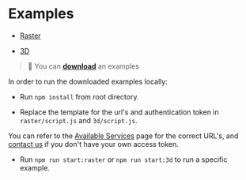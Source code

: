 
# Examples

  

- [Raster](.//assets/examples/raster/index.html)

- [3D](.//assets/examples/3d/index.html)

  

> :floppy_disk: You can <a  href="./assets/examples/examples.zip"  download>**download**</a> an examples
> 

In order to run the downloaded examples locally:

* Run `npm install` from root directory.

* Replace the template for the url's and authentication token in `raster/script.js` and `3d/script.js`.</br>

You can refer to the [Available Services](/services/README.md) page for the correct URL's, and [contact us](/classified/contact_us.md) if you don't have your own access token.
 
* Run `npm run start:raster` or  `npm run start:3d` to run a specific example.
